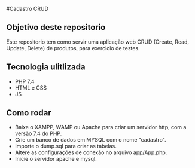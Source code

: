 #Cadastro CRUD
## Objetivo deste repositorio
Este repositorio tem como servir uma aplicação web CRUD (Create, Read, Update, Delete) de produtos, para exercicio de testes.

## Tecnologia ulitlizada
- PHP 7.4
- HTML e CSS
- JS

## Como rodar
- Baixe o XAMPP, WAMP ou Apache para criar um servidor http, com a versão 7.4 do PHP.
- Crie um banco de dados em MYSQL com o nome "cadastro".
- Importe o dump.sql para criar as tabelas.
- Altere as configurações de conexão no arquivo app/App.php.
- Inicie o servidor apache e mysql.

